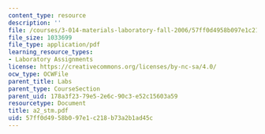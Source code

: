```yaml
---
content_type: resource
description: ''
file: /courses/3-014-materials-laboratory-fall-2006/57ff0d4958b097e1c218b73a2b1ad45c_a2_stm.pdf
file_size: 1033699
file_type: application/pdf
learning_resource_types:
- Laboratory Assignments
license: https://creativecommons.org/licenses/by-nc-sa/4.0/
ocw_type: OCWFile
parent_title: Labs
parent_type: CourseSection
parent_uid: 178a3f23-79e5-2e6c-90c3-e52c15603a59
resourcetype: Document
title: a2_stm.pdf
uid: 57ff0d49-58b0-97e1-c218-b73a2b1ad45c
---
```

